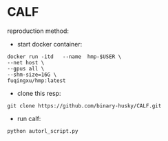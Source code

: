# CALF

reproduction method:

- start docker container:
```
docker run -itd   --name  hmp-$USER \
--net host \
--gpus all \
--shm-size=16G \
fuqingxu/hmp:latest
```

- clone this resp:
```
git clone https://github.com/binary-husky/CALF.git
```

- run calf:
```
python autorl_script.py
```
